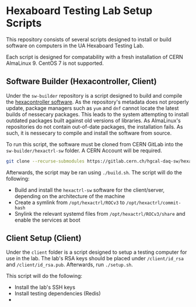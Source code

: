 # Hexaboard Testing Lab Setup Scripts

This repository consists of several scripts designed to install or build software on computers in the UA Hexaboard Testing Lab.

Each script is designed for compatability with a fresh installation of CERN AlmaLinux 9. CentOS 7 is not supported.

## Software Builder (Hexacontroller, Client)

Under the `sw-builder` repository is a script designed to build and compile the [hexacontroller software](https://gitlab.cern.ch/hgcal-daq-sw/hexactrl-sw). As the repository's metadata does not properly update, package managers such as `yum` and `dnf` cannot locate the latest builds of nessecary packages. This leads to the system attempting to install outdated packages built against old versions of libraries. As AlmaLinux's repositories do not contain out-of-date packages, the installation fails. As such, it is nessecary to compile and install the software from source.

To run this script, the software must be cloned from CERN GitLab into the `sw-builder/hexactrl-sw` folder. A CERN Account will be required.

```bash
git clone --recurse-submodules https://gitlab.cern.ch/hgcal-daq-sw/hexactrl-sw.git
```

Afterwards, the script may be ran using `./build.sh`. The script will do the following:

- Build and install the `hexactrl-sw` software for the client/server, depending on the architecture of the machine
- Create a symlink from `/opt/hexactrl/ROCv3` to `/opt/hexactrl/commit-hash`
- Snylink the relevant systemd files from `/opt/hexactrl/ROCv3/share` and enable the services at boot

## Client Setup (Client)

Under the `client` folder is a script designed to setup a testing computer for use in the lab. The lab's RSA keys should be placed under `/client/id_rsa` and `/client/id_rsa.pub`. Afterwards, run `./setup.sh`.

This script will do the following:

- Install the lab's SSH keys
- Install testing dependencies (Redis)
- 